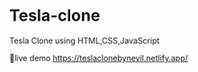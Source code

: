 # Tesla-clone

Tesla Clone using HTML,CSS,JavaScript

🔴live demo 
  https://teslaclonebynevil.netlify.app/
